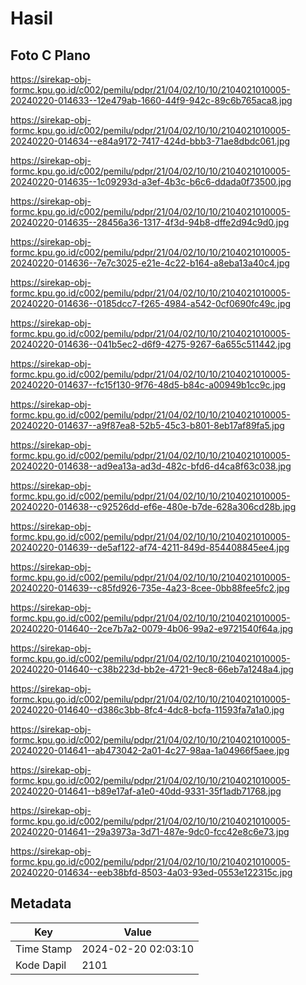 # Hasil

## Foto C Plano

https://sirekap-obj-formc.kpu.go.id/c002/pemilu/pdpr/21/04/02/10/10/2104021010005-20240220-014633--12e479ab-1660-44f9-942c-89c6b765aca8.jpg

https://sirekap-obj-formc.kpu.go.id/c002/pemilu/pdpr/21/04/02/10/10/2104021010005-20240220-014634--e84a9172-7417-424d-bbb3-71ae8dbdc061.jpg

https://sirekap-obj-formc.kpu.go.id/c002/pemilu/pdpr/21/04/02/10/10/2104021010005-20240220-014635--1c09293d-a3ef-4b3c-b6c6-ddada0f73500.jpg

https://sirekap-obj-formc.kpu.go.id/c002/pemilu/pdpr/21/04/02/10/10/2104021010005-20240220-014635--28456a36-1317-4f3d-94b8-dffe2d94c9d0.jpg

https://sirekap-obj-formc.kpu.go.id/c002/pemilu/pdpr/21/04/02/10/10/2104021010005-20240220-014636--7e7c3025-e21e-4c22-b164-a8eba13a40c4.jpg

https://sirekap-obj-formc.kpu.go.id/c002/pemilu/pdpr/21/04/02/10/10/2104021010005-20240220-014636--0185dcc7-f265-4984-a542-0cf0690fc49c.jpg

https://sirekap-obj-formc.kpu.go.id/c002/pemilu/pdpr/21/04/02/10/10/2104021010005-20240220-014636--041b5ec2-d6f9-4275-9267-6a655c511442.jpg

https://sirekap-obj-formc.kpu.go.id/c002/pemilu/pdpr/21/04/02/10/10/2104021010005-20240220-014637--fc15f130-9f76-48d5-b84c-a00949b1cc9c.jpg

https://sirekap-obj-formc.kpu.go.id/c002/pemilu/pdpr/21/04/02/10/10/2104021010005-20240220-014637--a9f87ea8-52b5-45c3-b801-8eb17af89fa5.jpg

https://sirekap-obj-formc.kpu.go.id/c002/pemilu/pdpr/21/04/02/10/10/2104021010005-20240220-014638--ad9ea13a-ad3d-482c-bfd6-d4ca8f63c038.jpg

https://sirekap-obj-formc.kpu.go.id/c002/pemilu/pdpr/21/04/02/10/10/2104021010005-20240220-014638--c92526dd-ef6e-480e-b7de-628a306cd28b.jpg

https://sirekap-obj-formc.kpu.go.id/c002/pemilu/pdpr/21/04/02/10/10/2104021010005-20240220-014639--de5af122-af74-4211-849d-854408845ee4.jpg

https://sirekap-obj-formc.kpu.go.id/c002/pemilu/pdpr/21/04/02/10/10/2104021010005-20240220-014639--c85fd926-735e-4a23-8cee-0bb88fee5fc2.jpg

https://sirekap-obj-formc.kpu.go.id/c002/pemilu/pdpr/21/04/02/10/10/2104021010005-20240220-014640--2ce7b7a2-0079-4b06-99a2-e9721540f64a.jpg

https://sirekap-obj-formc.kpu.go.id/c002/pemilu/pdpr/21/04/02/10/10/2104021010005-20240220-014640--c38b223d-bb2e-4721-9ec8-66eb7a1248a4.jpg

https://sirekap-obj-formc.kpu.go.id/c002/pemilu/pdpr/21/04/02/10/10/2104021010005-20240220-014640--d386c3bb-8fc4-4dc8-bcfa-11593fa7a1a0.jpg

https://sirekap-obj-formc.kpu.go.id/c002/pemilu/pdpr/21/04/02/10/10/2104021010005-20240220-014641--ab473042-2a01-4c27-98aa-1a04966f5aee.jpg

https://sirekap-obj-formc.kpu.go.id/c002/pemilu/pdpr/21/04/02/10/10/2104021010005-20240220-014641--b89e17af-a1e0-40dd-9331-35f1adb71768.jpg

https://sirekap-obj-formc.kpu.go.id/c002/pemilu/pdpr/21/04/02/10/10/2104021010005-20240220-014641--29a3973a-3d71-487e-9dc0-fcc42e8c6e73.jpg

https://sirekap-obj-formc.kpu.go.id/c002/pemilu/pdpr/21/04/02/10/10/2104021010005-20240220-014634--eeb38bfd-8503-4a03-93ed-0553e122315c.jpg


## Metadata

| Key        | Value               |
| ---------- | ------------------- |
| Time Stamp | 2024-02-20 02:03:10 |
| Kode Dapil | 2101                |



